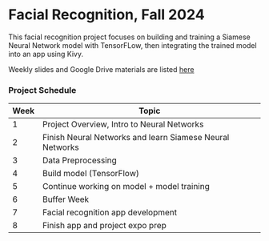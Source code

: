 # Facial Recognition, Fall 2024
This facial recognition project focuses on building and training a Siamese Neural Network model with TensorFLow, then integrating the trained model into an app using Kivy.

Weekly slides and Google Drive materials are listed [here](https://drive.google.com/drive/u/0/folders/1TOBTWyEnZN3LhTTy8bSHV6bQc8sOtXLS)

### Project Schedule
| Week | Topic |
| --- | --- |
|1| Project Overview, Intro to Neural Networks |
|2| Finish Neural Networks and learn Siamese Neural Networks |
|3| Data Preprocessing |
|4| Build model (TensorFlow) |
|5| Continue working on model + model training |
|6| Buffer Week |
|7| Facial recognition app development |
|8| Finish app and project expo prep |
